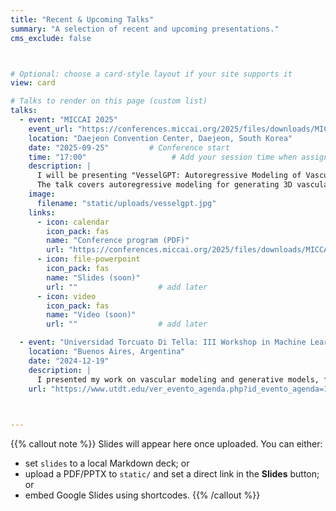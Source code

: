 ```yaml
---
title: "Recent & Upcoming Talks"
summary: "A selection of recent and upcoming presentations."
cms_exclude: false



# Optional: choose a card-style layout if your site supports it
view: card

# Talks to render on this page (custom list)
talks:
  - event: "MICCAI 2025"
    event_url: "https://conferences.miccai.org/2025/files/downloads/MICCAI2025-Main-Conference-Detailed-Program.pdf"  # Program hub
    location: "Daejeon Convention Center, Daejeon, South Korea"
    date: "2025-09-25"         # Conference start
    time: "17:00"                   # Add your session time when assigned
    description: |
      I will be presenting "VesselGPT: Autoregressive Modeling of Vascular Geometry" at MICCAI 2025.
      The talk covers autoregressive modeling for generating 3D vascular structures and its impact on computational medicine.
    image:
      filename: "static/uploads/vesselgpt.jpg"
    links:
      - icon: calendar
        icon_pack: fas
        name: "Conference program (PDF)"
        url: "https://conferences.miccai.org/2025/files/downloads/MICCAI2025-Main-Conference-Detailed-Program.pdf"
      - icon: file-powerpoint
        icon_pack: fas
        name: "Slides (soon)"
        url: ""                  # add later
      - icon: video
        icon_pack: fas
        name: "Video (soon)"
        url: ""                  # add later

  - event: "Universidad Torcuato Di Tella: III Workshop in Machine Learning & Data Science"
    location: "Buenos Aires, Argentina"
    date: "2024-12-19"
    description: |
      I presented my work on vascular modeling and generative models, focusing on applications of AI in computational medicine.
    url: "https://www.utdt.edu/ver_evento_agenda.php?id_evento_agenda=12039&id_item_menu=38062"
    


---
```


{{% callout note %}}
Slides will appear here once uploaded. You can either:
- set `slides` to a local Markdown deck; or
- upload a PDF/PPTX to `static/` and set a direct link in the **Slides** button; or
- embed Google Slides using shortcodes.
{{% /callout %}}

